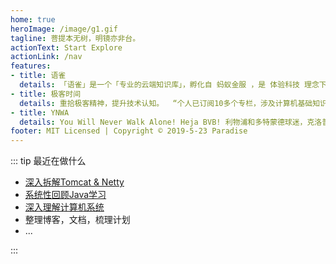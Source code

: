 ```yaml
---
home: true
heroImage: /image/g1.gif
tagline: 菩提本无树，明镜亦非台。
actionText: Start Explore
actionLink: /nav
features:
- title: 语雀
  details: 「语雀」是一个「专业的云端知识库」，孵化自 蚂蚁金服 ，是 体验科技 理念下的一款创新产品，已是 5万+ 阿里员工进行文档编写、知识沉淀的标配。  “个人选择使用语雀作为记录笔记的工具。”
- title: 极客时间
  details: 重拾极客精神，提升技术认知。  “个人已订阅10多个专栏，涉及计算机基础知识，Java Web相关以及数据结构与算法等，正在持续学习中。”
- title: YNWA
  details: You Will Never Walk Alone! Heja BVB! 利物浦和多特蒙德球迷，克洛普拥趸，球员最爱罗伊斯。足球爱好者，希望国足早日崛起。
footer: MIT Licensed | Copyright © 2019-5-23 Paradise
---
```


::: tip
最近在做什么

- [深入拆解Tomcat & Netty](https://www.yuque.com/docs/share/f2635288-cc22-4b5c-8e3b-250ad81bff1e)
- [系统性回顾Java学习](/java/)
- [深入理解计算机系统](https://www.yuque.com/docs/share/4bd6f76b-0a41-4115-8ca4-6daeb68835b1)
- 整理博客，文档，梳理计划
- ...

:::
